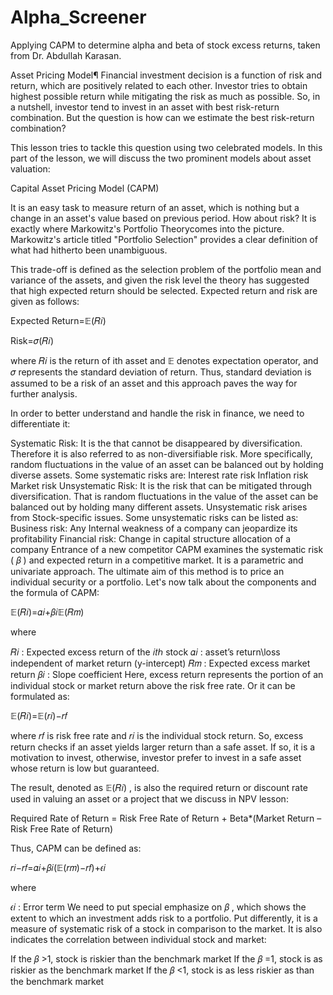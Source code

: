 # Alpha_Screener
Applying CAPM to determine alpha and beta of stock excess returns, taken from Dr. Abdullah Karasan.

Asset Pricing Model¶
Financial investment decision is a function of risk and return, which are positively related to each other. Investor tries to obtain highest possible return while mitigating the risk as much as possible. So, in a nutshell, investor tend to invest in an asset with best risk-return combination. But the question is how can we estimate the best risk-return combination?

This lesson tries to tackle this question using two celebrated models. In this part of the lesson, we will discuss the two prominent models about asset valuation:

Capital Asset Pricing Model (CAPM)

It is an easy task to measure return of an asset, which is nothing but a change in an asset's value based on previous period. How about risk? It is exactly where Markowitz's Portfolio Theorycomes into the picture. Markowitz's article titled "Portfolio Selection" provides a clear definition of what had hitherto been unambiguous.

This trade-off is defined as the selection problem of the portfolio mean and variance of the assets, and given the risk level the theory has suggested that high expected return should be selected. Expected return and risk are given as follows:

Expected Return=𝔼(𝑅𝑖)
 
Risk=𝜎(𝑅𝑖)
 
where  𝑅𝑖  is the return of ith asset and  𝔼  denotes expectation operator, and  𝜎  represents the standard deviation of return. Thus, standard deviation is assumed to be a risk of an asset and this approach paves the way for further analysis.

In order to better understand and handle the risk in finance, we need to differentiate it:

Systematic Risk: It is the that cannot be disappeared by diversification. Therefore it is also referred to as non-diversifiable risk. More specifically, random fluctuations in the value of an asset can be balanced out by holding diverse assets. Some systematic risks are:
Interest rate risk
Inflation risk
Market risk
Unsystematic Risk: It is the risk that can be mitigated through diversification. That is random fluctuations in the value of the asset can be balanced out by holding many different assets. Unsystematic risk arises from Stock-specific issues. Some unsystematic risks can be listed as:
Business risk: Any Internal weakness of a company can jeopardize its profitability
Financial risk: Change in capital structure allocation of a company
Entrance of a new competitor
CAPM examines the systematic risk ( 𝛽 ) and expected return in a competitive market. It is a parametric and univariate approach. The ultimate aim of this method is to price an individual security or a portfolio. Let's now talk about the components and the formula of CAPM:

𝔼(𝑅𝑖)=𝛼𝑖+𝛽𝑖𝔼(𝑅𝑚)
 
where

𝑅𝑖 : Expected excess return of the  𝑖𝑡ℎ  stock
𝛼𝑖 : asset’s return\loss independent of market return (y-intercept)
𝑅𝑚 : Expected excess market return
𝛽𝑖 : Slope coefficient
Here, excess return represents the portion of an individual stock or market return above the risk free rate. Or it can be formulated as:

𝔼(𝑅𝑖)=𝔼(𝑟𝑖)−𝑟𝑓
 
where  𝑟𝑓  is risk free rate and  𝑟𝑖  is the individual stock return. So, excess return checks if an asset yields larger return than a safe asset. If so, it is a motivation to invest, otherwise, investor prefer to invest in a safe asset whose return is low but guaranteed.

The result, denoted as  𝔼(𝑅𝑖) , is also the required return or discount rate used in valuing an asset or a project that we discuss in NPV lesson:

Required Rate of Return = Risk Free Rate of Return + Beta*(Market Return – Risk Free Rate of Return)

Thus, CAPM can be defined as:

𝑟𝑖−𝑟𝑓=𝛼𝑖+𝛽𝑖(𝔼(𝑟𝑚)−𝑟𝑓)+𝜖𝑖
 
where

𝜖𝑖 : Error term
We need to put special emphasize on  𝛽 , which shows the extent to which an investment adds risk to a portfolio. Put differently, it is a measure of systematic risk of a stock in comparison to the market. It is also indicates the correlation between individual stock and market:

If the  𝛽 >1, stock is riskier than the benchmark market
If the  𝛽 =1, stock is as riskier as the benchmark market
If the  𝛽 <1, stock is as less riskier as than the benchmark market
